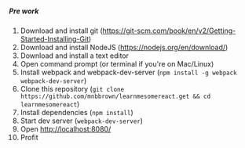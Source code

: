 ##### Pre work

  1. Download and install git (https://git-scm.com/book/en/v2/Getting-Started-Installing-Git)
  2. Download and install NodeJS (https://nodejs.org/en/download/)
  3. Download and install a text editor 
  4. Open command prompt (or terminal if you're on Mac/Linux)
  2. Install webpack and webpack-dev-server (`npm install -g webpack webpack-dev-server`)
  3. Clone this repository (`git clone https://github.com/mnbbrown/learnmesomereact.get && cd learnmesomereact`)
  4. Install dependencies (`npm install`)
  5. Start dev server (`webpack-dev-server`)
  6. Open [http://localhost:8080/](http://localhost:8080/)
  7. Profit
